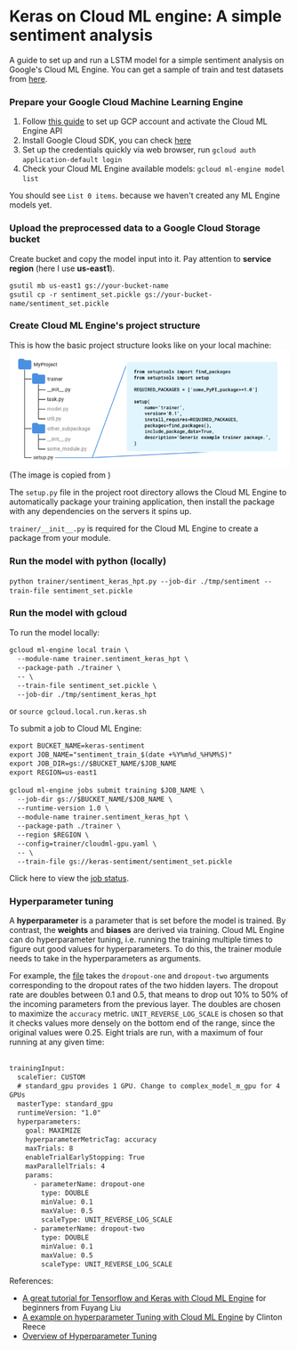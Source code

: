 # Keras on Cloud ML engine: A simple sentiment analysis

A guide to set up and run a LSTM model for a simple sentiment analysis on Google's Cloud ML Engine. You can get a sample of train and test datasets from [here](https://github.com/liufuyang/kaggle-youtube-8m/tree/master/tf-learn/example-3-sentiment).

### Prepare your Google Cloud Machine Learning Engine
1. Follow [this guide](https://cloud.google.com/ml-engine/docs/quickstarts/command-line) to set up GCP account and activate the Cloud ML Engine API 
2. Install Google Cloud SDK, you can check [here](https://cloud.google.com/sdk/docs/)
3. Set up the credentials quickly via web browser, run
`gcloud auth application-default login`
4. Check your Cloud ML Engine available models:
`gcloud ml-engine model list`

You should see `List 0 items`. because we haven't created any ML Engine models yet.

### Upload the preprocessed data to a Google Cloud Storage bucket 
Create bucket and copy the model input into it. Pay attention to **service region** (here I use **us-east1**).

```
gsutil mb us-east1 gs://your-bucket-name
gsutil cp -r sentiment_set.pickle gs://your-bucket-name/sentiment_set.pickle
```

### Create Cloud ML Engine's project structure 
This is how the basic project structure looks like on your local machine:
![project structure](img/recommended-project-structure.png?raw=true)
(The image is copied from [](https://cloud.google.com/ml-engine/docs/tensorflow/packaging-trainer))

The `setup.py` file in the project root directory allows the Cloud ML Engine to automatically package your training application, then install the package with any dependencies on the servers it spins up.

`trainer/__init__.py` is required for the Cloud ML Engine to create a package from your module.

### Run the model with python (locally)
`python trainer/sentiment_keras_hpt.py --job-dir ./tmp/sentiment --train-file sentiment_set.pickle`

### Run the model with gcloud 
To run the model locally:
```
gcloud ml-engine local train \
  --module-name trainer.sentiment_keras_hpt \
  --package-path ./trainer \
  -- \
  --train-file sentiment_set.pickle \
  --job-dir ./tmp/sentiment_keras_hpt
```
or `source gcloud.local.run.keras.sh`

To submit a job to Cloud ML Engine:
```
export BUCKET_NAME=keras-sentiment
export JOB_NAME="sentiment_train_$(date +%Y%m%d_%H%M%S)"
export JOB_DIR=gs://$BUCKET_NAME/$JOB_NAME
export REGION=us-east1

gcloud ml-engine jobs submit training $JOB_NAME \
  --job-dir gs://$BUCKET_NAME/$JOB_NAME \
  --runtime-version 1.0 \
  --module-name trainer.sentiment_keras_hpt \
  --package-path ./trainer \
  --region $REGION \
  --config=trainer/cloudml-gpu.yaml \
  -- \
  --train-file gs://keras-sentiment/sentiment_set.pickle 
```

Click here to view the [job status](https://console.cloud.google.com/mlengine/jobs?project=zinc-chiller-213404).

### Hyperparameter tuning
A **hyperparameter** is a parameter that is set before the model is trained. By contrast, the **weights** and **biases** are derived via training.
Cloud ML Engine can do hyperparameter tuning, i.e. running the training multiple times to figure out good values for hyperparameters. To do this, the trainer module needs to take in the hyperparameters as arguments.

For example, the [file](https://github.com/uhoang/keras-cloud-ml-engine/blob/master/trainer/sentiment_keras_hpt.py) takes the `dropout-one` and `dropout-two` arguments corresponding to the dropout rates of the two hidden layers. The dropout rate are doubles between 0.1 and 0.5, that means to drop out 10% to 50% of the incoming parameters from the previous layer. The doubles are chosen to maximize the `accuracy` metric. `UNIT_REVERSE_LOG_SCALE` is chosen so that it checks values more densely on the bottom end of the range, since the original values were 0.25. Eight trials are run, with a maximum of four running at any given time:

```

trainingInput:
  scaleTier: CUSTOM
  # standard_gpu provides 1 GPU. Change to complex_model_m_gpu for 4 GPUs
  masterType: standard_gpu
  runtimeVersion: "1.0"
  hyperparameters:
    goal: MAXIMIZE
    hyperparameterMetricTag: accuracy
    maxTrials: 8
    enableTrialEarlyStopping: True
    maxParallelTrials: 4
    params:
      - parameterName: dropout-one
        type: DOUBLE
        minValue: 0.1
        maxValue: 0.5
        scaleType: UNIT_REVERSE_LOG_SCALE
      - parameterName: dropout-two
        type: DOUBLE
        minValue: 0.1
        maxValue: 0.5
        scaleType: UNIT_REVERSE_LOG_SCALE
```

References: 

  * [A great tutorial for Tensorflow and Keras with Cloud ML Engine](http://liufuyang.github.io/2017/04/02/just-another-tensorflow-beginner-guide-4.html) for beginners from Fuyang Liu
  * [A example on hyperparameter Tuning with Cloud ML Engine](https://github.com/clintonreece/keras-cloud-ml-engine) by Clinton Reece
  * [Overview of Hyperparameter Tuning](https://cloud.google.com/ml-engine/docs/tensorflow/hyperparameter-tuning-overview)
